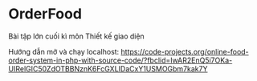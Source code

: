 # OrderFood
 Bài tập lớn cuối kì môn Thiết kế giao diện

Hướng dẫn mở và chạy localhost:
https://code-projects.org/online-food-order-system-in-php-with-source-code/?fbclid=IwAR2EnQ5i7OKa-UIRelGIC50ZdOTBBNznK6FcGXLIDaCxY1USMOGbm7kak7Y
